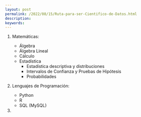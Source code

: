 ```yaml
---
layout: post
permalink: /2022/08/15/Ruta-para-ser-Cientifico-de-Datos.html
description: 
keywords:
---
```


1. Matemáticas:
     * Álgebra
     * Álgebra Lineal
     * Cálculo
     * Estadística
          * Estadística descriptiva y distribuciones
          * Intervalos de Confianza y Pruebas de Hipótesis
          * Probabilidades

2. Lenguajes de Programación:
     * Python 
     * R
     * SQL (MySQL)

3. 
